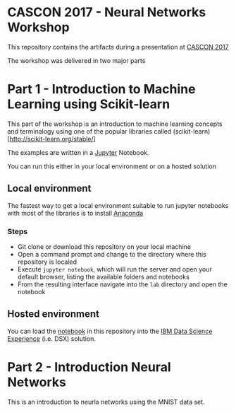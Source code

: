 # CASCON 2017 - Neural Networks Workshop
This repository contains the artifacts during a presentation at [CASCON 2017](https://www-01.ibm.com/ibm/cas/cascon/)

The workshop was delivered in two major parts

# Part 1 - Introduction to Machine Learning using Scikit-learn
This part of the workshop is an introduction to machine learning concepts and terminalogy using one of the popular libraries called (scikit-learn)[http://scikit-learn.org/stable/]

The examples are written in a [Jupyter](http://jupyter.org/) Notebook.

You can run this either in your local environment or on a hosted solution

## Local environment
The fastest way to get a local environment suitable to run jupyter notebooks with most of the libraries is to install [Anaconda](https://www.anaconda.com/)

### Steps
- Git clone or download this repository on your local machine
- Open a command prompt and change to the directory where this repository is localed
- Execute `jupyter notebook`, which will run the server and open your default browser, listing the available folders and notebooks
- From the resulting interface navigate into the `lab` directory and open the notebook

## Hosted environment
You can load the [notebook](scikit-learn/lab/lab-part1.ipynb) in this repository into the [IBM Data Science Experience](https://datascience.ibm.com/) (i.e. DSX) solution.

# Part 2 - Introduction Neural Networks
This is an introduction to neurla networks using the MNIST data set.